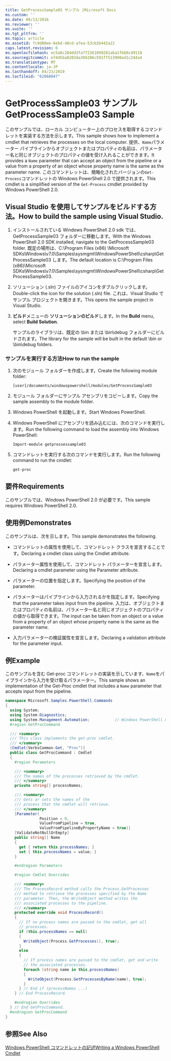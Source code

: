 ```yaml
---
title: GetProcessSample03 サンプル |Microsoft Docs
ms.custom: ''
ms.date: 09/13/2016
ms.reviewer: ''
ms.suite: ''
ms.tgt_pltfrm: ''
ms.topic: article
ms.assetid: fc9d80ee-6ebd-48cd-a7ea-53cb2b442a22
caps.latest.revision: 6
ms.openlocfilehash: ec5a8c284dd3fa772261099281aba1fb68c49118
ms.sourcegitcommit: e7445ba8203da304286c591ff513900ad1c244a4
ms.translationtype: MT
ms.contentlocale: ja-JP
ms.lasthandoff: 04/23/2019
ms.locfileid: "62068047"
---
```

# <a name="getprocesssample03-sample"></a><span data-ttu-id="0faaf-102">GetProcessSample03 サンプル</span><span class="sxs-lookup"><span data-stu-id="0faaf-102">GetProcessSample03 Sample</span></span>

<span data-ttu-id="0faaf-103">このサンプルでは、ローカル コンピューター上のプロセスを取得するコマンドレットを実装する方法を示します。</span><span class="sxs-lookup"><span data-stu-id="0faaf-103">This sample shows how to implement a cmdlet that retrieves the processes on the local computer.</span></span> <span data-ttu-id="0faaf-104">提供、`Name`パラメーター パイプラインからオブジェクトまたはプロパティの名前は、パラメーター名と同じオブジェクトのプロパティの値を受け入れることができます。</span><span class="sxs-lookup"><span data-stu-id="0faaf-104">It provides a `Name` parameter that can accept an object from the pipeline or a value from a property of an object whose property name is the same as the parameter name.</span></span> <span data-ttu-id="0faaf-105">このコマンドレットは、簡略化されたバージョンの`Get-Process`コマンドレットの Windows PowerShell 2.0 で提供されます。</span><span class="sxs-lookup"><span data-stu-id="0faaf-105">This cmdlet is a simplified version of the `Get-Process` cmdlet provided by Windows PowerShell 2.0.</span></span>

## <a name="how-to-build-the-sample-using-visual-studio"></a><span data-ttu-id="0faaf-106">Visual Studio を使用してサンプルをビルドする方法。</span><span class="sxs-lookup"><span data-stu-id="0faaf-106">How to build the sample using Visual Studio.</span></span>

1. <span data-ttu-id="0faaf-107">インストールされている Windows PowerShell 2.0 sdk では、GetProcessSample03 フォルダーに移動します。</span><span class="sxs-lookup"><span data-stu-id="0faaf-107">With the Windows PowerShell 2.0 SDK installed, navigate to the GetProcessSample03 folder.</span></span> <span data-ttu-id="0faaf-108">既定の場所は、C:\Program Files (x86) \Microsoft SDKs\Windows\v7.0\Samples\sysmgmt\WindowsPowerShell\csharp\GetProcessSample03 します。</span><span class="sxs-lookup"><span data-stu-id="0faaf-108">The default location is C:\Program Files (x86)\Microsoft SDKs\Windows\v7.0\Samples\sysmgmt\WindowsPowerShell\csharp\GetProcessSample03.</span></span>

2. <span data-ttu-id="0faaf-109">ソリューション (.sln) ファイルのアイコンをダブルクリックします。</span><span class="sxs-lookup"><span data-stu-id="0faaf-109">Double-click the icon for the solution (.sln) file.</span></span> <span data-ttu-id="0faaf-110">これは、Visual Studio でサンプル プロジェクトを開きます。</span><span class="sxs-lookup"><span data-stu-id="0faaf-110">This opens the sample project in Visual Studio.</span></span>

3. <span data-ttu-id="0faaf-111">**ビルド**メニューの **ソリューションのビルド**します。</span><span class="sxs-lookup"><span data-stu-id="0faaf-111">In the **Build** menu, select **Build Solution**.</span></span>

    <span data-ttu-id="0faaf-112">サンプルのライブラリは、既定の \bin または \bin\debug フォルダーにビルドされます。</span><span class="sxs-lookup"><span data-stu-id="0faaf-112">The library for the sample will be built in the default \bin or \bin\debug folders.</span></span>

### <a name="how-to-run-the-sample"></a><span data-ttu-id="0faaf-113">サンプルを実行する方法</span><span class="sxs-lookup"><span data-stu-id="0faaf-113">How to run the sample</span></span>

1. <span data-ttu-id="0faaf-114">次のモジュール フォルダーを作成します。</span><span class="sxs-lookup"><span data-stu-id="0faaf-114">Create the following module folder:</span></span>

    `[user]/documents/windowspowershell/modules/GetProcessSample03`

2. <span data-ttu-id="0faaf-115">モジュール フォルダーにサンプル アセンブリをコピーします。</span><span class="sxs-lookup"><span data-stu-id="0faaf-115">Copy the sample assembly to the module folder.</span></span>

3. <span data-ttu-id="0faaf-116">Windows PowerShell を起動します。</span><span class="sxs-lookup"><span data-stu-id="0faaf-116">Start Windows PowerShell.</span></span>

4. <span data-ttu-id="0faaf-117">Windows PowerShell にアセンブリを読み込むには、次のコマンドを実行します。</span><span class="sxs-lookup"><span data-stu-id="0faaf-117">Run the following command to load the assembly into Windows PowerShell:</span></span>

    `Import-module getprossessample03`

5. <span data-ttu-id="0faaf-118">コマンドレットを実行する次のコマンドを実行します。</span><span class="sxs-lookup"><span data-stu-id="0faaf-118">Run the following command to run the cmdlet:</span></span>

    `get-proc`

## <a name="requirements"></a><span data-ttu-id="0faaf-119">要件</span><span class="sxs-lookup"><span data-stu-id="0faaf-119">Requirements</span></span>

<span data-ttu-id="0faaf-120">このサンプルでは、Windows PowerShell 2.0 が必要です。</span><span class="sxs-lookup"><span data-stu-id="0faaf-120">This sample requires Windows PowerShell 2.0.</span></span>

## <a name="demonstrates"></a><span data-ttu-id="0faaf-121">使用例</span><span class="sxs-lookup"><span data-stu-id="0faaf-121">Demonstrates</span></span>

<span data-ttu-id="0faaf-122">このサンプルは、次を示します。</span><span class="sxs-lookup"><span data-stu-id="0faaf-122">This sample demonstrates the following.</span></span>

- <span data-ttu-id="0faaf-123">コマンドレットの属性を使用して、コマンドレット クラスを宣言することです。</span><span class="sxs-lookup"><span data-stu-id="0faaf-123">Declaring a cmdlet class using the Cmdlet attribute.</span></span>

- <span data-ttu-id="0faaf-124">パラメーター属性を使用して、コマンドレット パラメーターを宣言します。</span><span class="sxs-lookup"><span data-stu-id="0faaf-124">Declaring a cmdlet parameter using the Parameter attribute.</span></span>

- <span data-ttu-id="0faaf-125">パラメーターの位置を指定します。</span><span class="sxs-lookup"><span data-stu-id="0faaf-125">Specifying the position of the parameter.</span></span>

- <span data-ttu-id="0faaf-126">パラメーターはパイプラインから入力されるかを指定します。</span><span class="sxs-lookup"><span data-stu-id="0faaf-126">Specifying that the parameter takes input from the pipeline.</span></span> <span data-ttu-id="0faaf-127">入力は、オブジェクトまたはプロパティの名前は、パラメーター名と同じオブジェクトのプロパティの値から取得できます。</span><span class="sxs-lookup"><span data-stu-id="0faaf-127">The input can be taken from an object or a value from a property of an object whose property name is the same as the parameter name.</span></span>

- <span data-ttu-id="0faaf-128">入力パラメーターの検証属性を宣言します。</span><span class="sxs-lookup"><span data-stu-id="0faaf-128">Declaring a validation attribute for the parameter input.</span></span>

## <a name="example"></a><span data-ttu-id="0faaf-129">例</span><span class="sxs-lookup"><span data-stu-id="0faaf-129">Example</span></span>

<span data-ttu-id="0faaf-130">このサンプルを含む Get-proc コマンドレットの実装を示しています、`Name`をパイプラインから入力を受け取るパラメーター。</span><span class="sxs-lookup"><span data-stu-id="0faaf-130">This sample shows an implementation of the Get-Proc cmdlet that includes a `Name` parameter that accepts input from the pipeline.</span></span>

```csharp
namespace Microsoft.Samples.PowerShell.Commands
{
  using System;
  using System.Diagnostics;
  using System.Management.Automation;           // Windows PowerShell namespace
  #region GetProcCommand

  /// <summary>
  /// This class implements the get-proc cmdlet.
  /// </summary>
  [Cmdlet(VerbsCommon.Get, "Proc")]
  public class GetProcCommand : Cmdlet
  {
    #region Parameters

    /// <summary>
    /// The names of the processes retrieved by the cmdlet.
    /// </summary>
    private string[] processNames;

    /// <summary>
    /// Gets or sets the names of the
    /// process that the cmdlet will retrieve.
    /// </summary>
    [Parameter(
               Position = 0,
               ValueFromPipeline = true,
               ValueFromPipelineByPropertyName = true)]
    [ValidateNotNullOrEmpty]
    public string[] Name
    {
      get { return this.processNames; }
      set { this.processNames = value; }
    }

    #endregion Parameters

    #region Cmdlet Overrides

    /// <summary>
    /// The ProcessRecord method calls the Process.GetProcesses
    /// method to retrieve the processes specified by the Name
    /// parameter. Then, the WriteObject method writes the
    /// associated processes to the pipeline.
    /// </summary>
    protected override void ProcessRecord()
    {
      // If no process names are passed to the cmdlet, get all
      // processes.
      if (this.processNames == null)
      {
        WriteObject(Process.GetProcesses(), true);
      }
      else
      {
        // If process names are passed to the cmdlet, get and write
        // the associated processes.
        foreach (string name in this.processNames)
        {
          WriteObject(Process.GetProcessesByName(name), true);
        }
      } // End if (processNames ...)
    } // End ProcessRecord.

    #endregion Overrides
  } // End GetProcCommand.
  #endregion GetProcCommand
}
```

## <a name="see-also"></a><span data-ttu-id="0faaf-131">参照</span><span class="sxs-lookup"><span data-stu-id="0faaf-131">See Also</span></span>

[<span data-ttu-id="0faaf-132">Windows PowerShell コマンドレットの記述</span><span class="sxs-lookup"><span data-stu-id="0faaf-132">Writing a Windows PowerShell Cmdlet</span></span>](./writing-a-windows-powershell-cmdlet.md)
